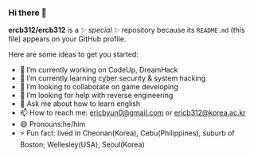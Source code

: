 ### Hi there 👋


**ercb312/ercb312** is a ✨ _special_ ✨ repository because its `README.md` (this file) appears on your GitHub profile.

Here are some ideas to get you started:

- 🔭 I’m currently working on CodeUp, DreamHack
- 🌱 I’m currently learning cyber security & system hacking
- 👯 I’m looking to collaborate on game developing
- 🤔 I’m looking for help with reverse engineering
- 💬 Ask me about how to learn english
- 📫 How to reach me: ericbyun0@gmail.com or ericb312@korea.ac.kr
- 😄 Pronouns:he/him
- ⚡ Fun fact: lived in Cheonan(Korea), Cebu(Philippines), suburb of Boston; Wellesley(USA), Seoul(Korea)
